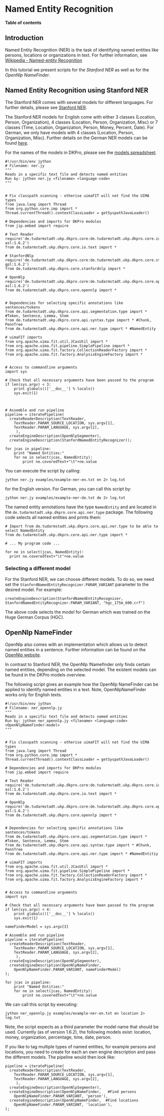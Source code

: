 # Named Entity Recognition #
**Table of contents**


## Introduction ##
Named Entity Recognition (NER) is the task of identifying named entities like persons, locations or organizations in text. For further information, see [Wikipedia - Named-entity Recognition](http://en.wikipedia.org/wiki/Named-entity_recognition)

In this tutorial we present scripts for the _Stanford NER_ as well as for the _OpenNlp NameFinder_.

## Named Entity Recognition using Stanford NER ##

The Stanford NER comes with several models for different languages. For further details, please see [Stanford NER](http://nlp.stanford.edu/software/CRF-NER.shtml).

The Stanford NER models for English come with either 3 classes (Location, Person, Organization), 4 classes (Location, Person, Organization, Misc) or 7 classes (Time, Location, Organization, Person, Money, Percent, Date). For German, we only have models with 4 classes (Location, Person, Organization, Misc). Further details on the German NER models can be found [here](http://www.nlpado.de/~sebastian/software/ner_german.shtml).

For the names of the models in DKPro, please see the [models spreadsheet](https://docs.google.com/spreadsheet/pub?key=0ApGcdapz0xSYdFNTREhKeFVEU1RsQzc0V0NKcE04b3c&single=true&gid=0&output=html).

```
#!/usr/bin/env jython
# Filename: ner.jy
"""
Reads in a specific text file and detects named entities
Run by: jython ner.jy <filename> <language-code>
"""


# Fix classpath scanning - otherise uimaFIT will not find the UIMA types
from java.lang import Thread
from org.python.core.imp import *
Thread.currentThread().contextClassLoader = getSyspathJavaLoader()

# Dependencies and imports for DKPro modules
from jip.embed import require

# Text Reader
require('de.tudarmstadt.ukp.dkpro.core:de.tudarmstadt.ukp.dkpro.core.io.text-asl:1.6.2')
from de.tudarmstadt.ukp.dkpro.core.io.text import *

# StanfordNlp
require('de.tudarmstadt.ukp.dkpro.core:de.tudarmstadt.ukp.dkpro.core.stanfordnlp-gpl:1.6.2')
from de.tudarmstadt.ukp.dkpro.core.stanfordnlp import *

# OpenNlp
require('de.tudarmstadt.ukp.dkpro.core:de.tudarmstadt.ukp.dkpro.core.opennlp-asl:1.6.2')
from de.tudarmstadt.ukp.dkpro.core.opennlp import *


# Dependencies for selecting specific annotations like sentences/tokens
from de.tudarmstadt.ukp.dkpro.core.api.segmentation.type import * #Token, Sentence, Lemma, Stem 
from de.tudarmstadt.ukp.dkpro.core.api.syntax.type import * #Chunk, PennTree
from de.tudarmstadt.ukp.dkpro.core.api.ner.type import * #NamedEntity 

# uimaFIT imports
from org.apache.uima.fit.util.JCasUtil import *
from org.apache.uima.fit.pipeline.SimplePipeline import *
from org.apache.uima.fit.factory.CollectionReaderFactory import *
from org.apache.uima.fit.factory.AnalysisEngineFactory import *


# Access to commandline arguments
import sys

# Check that all necessary arguments have been passed to the program
if len(sys.argv) < 3:
    print globals()['__doc__'] % locals()
    sys.exit(1)



# Assemble and run pipeline
pipeline = iteratePipeline(
  createReaderDescription(TextReader,
    TextReader.PARAM_SOURCE_LOCATION, sys.argv[1],
    TextReader.PARAM_LANGUAGE, sys.argv[2],
     ),
  createEngineDescription(OpenNlpSegmenter),
  createEngineDescription(StanfordNamedEntityRecognizer));

for jcas in pipeline:
    print "Named Entities:"
    for ne in select(jcas, NamedEntity):
        print ne.coveredText+"\t"+ne.value

```


You can execute the script by calling:
```
jython ner.jy examples/example-ner-en.txt en 2> log.txt
```

for the English version. For German, you can call this script by:
```
jython ner.jy examples/example-ner-de.txt de 2> log.txt
```

The named entity annotations have the type `NamedEntity` and are located in the `de.tudarmstadt.ukp.dkpro.core.api.ner.type` package. The following code selects all named entities and prints them:

```
# Import from de.tudarmstadt.ukp.dkpro.core.api.ner.type to be able to select NamedEntity
from de.tudarmstadt.ukp.dkpro.core.api.ner.type import *  

# ... My program code ... 

for ne in select(jcas, NamedEntity):
  print ne.coveredText+"\t"+ne.value
```

### Selecting a different model ###
For the Stanford NER, we can choose different models. To do so, we need set the `StanfordNamedEntityRecognizer.PARAM_VARIANT` parameter to the desired model. For example:
```
createEngineDescription(StanfordNamedEntityRecognizer, StanfordNamedEntityRecognizer.PARAM_VARIANT, "hgc_175m_600.crf")
```

The above code selects the model for German which was trained on the Huge German Corpus (HGC).

## OpenNlp NameFinder ##

OpenNlp also comes with an implementation which allows us to detect named entities in a sentence. Further information can be found on the [OpenNlp website](https://opennlp.apache.org/documentation/1.5.3/manual/opennlp.html#tools.namefind).

In contrast to Stanford NER, the OpenNlp !Namefinder only finds certain named entities, depending on the selected model. The existent models can be found in the DKPro models overview.

The following script gives an example how the OpenNlp NameFinder can be applied to identify named entities in a text. Note, OpenNlpNameFinder works only for English texts.

```
#!/usr/bin/env jython
# Filename: ner_opennlp.jy
"""
Reads in a specific text file and detects named entities
Run by: jython ner_opennlp.jy <filename> <language-code> <OpenNlpNameFinder-model>
"""


# Fix classpath scanning - otherise uimaFIT will not find the UIMA types
from java.lang import Thread
from org.python.core.imp import *
Thread.currentThread().contextClassLoader = getSyspathJavaLoader()

# Dependencies and imports for DKPro modules
from jip.embed import require

# Text Reader
require('de.tudarmstadt.ukp.dkpro.core:de.tudarmstadt.ukp.dkpro.core.io.text-asl:1.6.2')
from de.tudarmstadt.ukp.dkpro.core.io.text import *

# OpenNlp
require('de.tudarmstadt.ukp.dkpro.core:de.tudarmstadt.ukp.dkpro.core.opennlp-asl:1.6.2')
from de.tudarmstadt.ukp.dkpro.core.opennlp import *


# Dependencies for selecting specific annotations like sentences/tokens
from de.tudarmstadt.ukp.dkpro.core.api.segmentation.type import * #Token, Sentence, Lemma, Stem 
from de.tudarmstadt.ukp.dkpro.core.api.syntax.type import * #Chunk, PennTree
from de.tudarmstadt.ukp.dkpro.core.api.ner.type import * #NamedEntitiy 

# uimaFIT imports
from org.apache.uima.fit.util.JCasUtil import *
from org.apache.uima.fit.pipeline.SimplePipeline import *
from org.apache.uima.fit.factory.CollectionReaderFactory import *
from org.apache.uima.fit.factory.AnalysisEngineFactory import *


# Access to commandline arguments
import sys

# Check that all necessary arguments have been passed to the program
if len(sys.argv) < 4:
    print globals()['__doc__'] % locals()
    sys.exit(1)

nameFinderModel = sys.argv[3]

# Assemble and run pipeline
pipeline = iteratePipeline(
  createReaderDescription(TextReader,
    TextReader.PARAM_SOURCE_LOCATION, sys.argv[1],
    TextReader.PARAM_LANGUAGE, sys.argv[2],
     ),
  createEngineDescription(OpenNlpSegmenter),
  createEngineDescription(OpenNlpNameFinder,                           
    OpenNlpNameFinder.PARAM_VARIANT, nameFinderModel)
);

for jcas in pipeline:
    print "Named Entities:"
    for ne in select(jcas, NamedEntity):
        print ne.coveredText+"\t"+ne.value

```


We can call this script by executing:
```
jython ner_opennlp.jy examples/example-ner-en.txt en location 2> log.txt
```

Note, the script expects as a third parameter the model name that should be used. Currently (as of version 1.6.2), the following models exist: location, money, organization, percentage, time, date, person.

If you like to tag multiple types of named entities, for example persons and locations, you need to create for each an own engine description and pass the different models. The pipeline would then look like:

```
pipeline = iteratePipeline(
  createReaderDescription(TextReader,
    TextReader.PARAM_SOURCE_LOCATION, sys.argv[1],
    TextReader.PARAM_LANGUAGE, sys.argv[2],
     ),
  createEngineDescription(OpenNlpSegmenter),
  createEngineDescription(OpenNlpNameFinder,   #Find persons                         
    OpenNlpNameFinder.PARAM_VARIANT, 'person'),
  createEngineDescription(OpenNlpNameFinder,  #Find locations                         
    OpenNlpNameFinder.PARAM_VARIANT, 'location'),
);
```